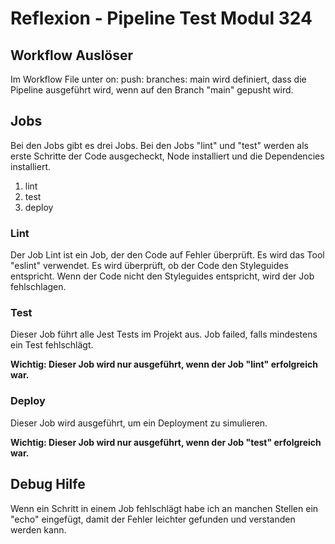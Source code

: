 # Reflexion - Pipeline Test Modul 324

## Workflow Auslöser
Im Workflow File unter on: push: branches: main wird definiert, dass die Pipeline ausgeführt wird, wenn auf den Branch 
"main" gepusht wird.

## Jobs
Bei den Jobs gibt es drei Jobs. Bei den Jobs "lint" und "test" werden als erste Schritte der Code ausgecheckt, 
Node installiert und die Dependencies installiert. 
1. lint
2. test
3. deploy

### Lint
Der Job Lint ist ein Job, der den Code auf Fehler überprüft. 
Es wird das Tool "eslint" verwendet. 
Es wird überprüft, ob der Code den Styleguides entspricht. 
Wenn der Code nicht den Styleguides entspricht, wird der Job fehlschlagen.

### Test
Dieser Job führt alle Jest Tests im Projekt aus. Job failed, falls mindestens ein Test fehlschlägt.

**Wichtig: Dieser Job wird nur ausgeführt, wenn der Job "lint" erfolgreich war.**

### Deploy
Dieser Job wird ausgeführt, um ein Deployment zu simulieren.

**Wichtig: Dieser Job wird nur ausgeführt, wenn der Job "test" erfolgreich war.**

## Debug Hilfe
Wenn ein Schritt in einem Job fehlschlägt habe ich an manchen Stellen ein "echo" eingefügt, damit der Fehler leichter 
gefunden und verstanden werden kann.

